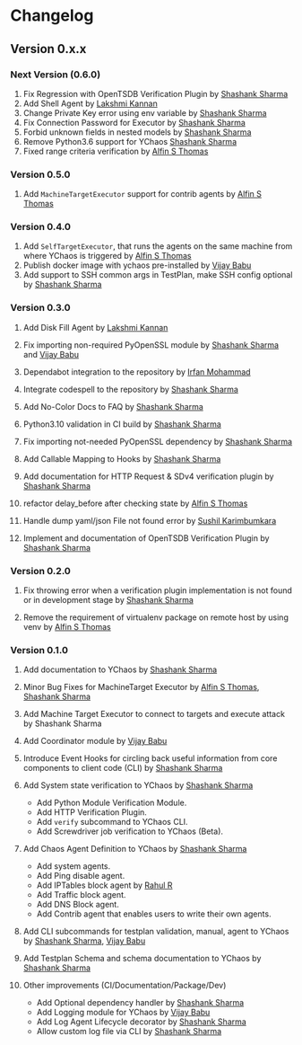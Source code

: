 # Changelog

## Version 0.x.x

### Next Version (0.6.0)

1. Fix Regression with OpenTSDB Verification Plugin by [Shashank Sharma](https://github.com/shashankrnr32)
2. Add Shell Agent by [Lakshmi Kannan](https://github.com/lakshmi-k05)
3. Change Private Key error using env variable by [Shashank Sharma](https://github.com/shashankrnr32)
4. Fix Connection Password for Executor by [Shashank Sharma](https://github.com/shashankrnr32)
5. Forbid unknown fields in nested models by [Shashank Sharma](https://github.com/shashankrnr32)
6. Remove Python3.6 support for YChaos [Shashank Sharma](https://github.com/shashankrnr32)
7. Fixed range criteria verification by [Alfin S Thomas](https://github.com/AlfinST)

### Version 0.5.0
1. Add `MachineTargetExecutor` support for contrib agents by [Alfin S Thomas](https://github.com/AlfinST)

### Version 0.4.0

1. Add `SelfTargetExecutor`, that runs the agents on the same machine from where 
YChaos is triggered by [Alfin S Thomas](https://github.com/AlfinST)
2. Publish docker image with ychaos pre-installed by [Vijay Babu](https://github.com/vijaybabu4589) 
3. Add support to SSH common args in TestPlan, make SSH config optional by [Shashank Sharma](https://github.com/shashankrnr32)

### Version 0.3.0

1. Add Disk Fill Agent by [Lakshmi Kannan](https://github.com/lakshmi-k05)

1. Fix importing non-required PyOpenSSL module by [Shashank Sharma](https://github.com/shashankrnr32)
and [Vijay Babu](https://github.com/vijaybabu4589)

1. Dependabot integration to the repository by [Irfan Mohammad ](https://github.com/nafri-irfan96)

1. Integrate codespell to the repository by [Shashank Sharma](https://github.com/shashankrnr32)

1. Add No-Color Docs to FAQ by [Shashank Sharma](https://github.com/shashankrnr32)

1. Python3.10 validation in CI build by [Shashank Sharma](https://github.com/shashankrnr32)

1. Fix importing not-needed PyOpenSSL dependency by [Shashank Sharma](https://github.com/shashankrnr32)

1. Add Callable Mapping to Hooks by [Shashank Sharma](https://github.com/shashankrnr32)

1. Add documentation for HTTP Request & SDv4 verification plugin by [Shashank Sharma](https://github.com/shashankrnr32)

1. refactor delay_before after checking state by [Alfin S Thomas](https://github.com/AlfinST)

1. Handle dump yaml/json File not found error by [Sushil Karimbumkara](https://github.com/sushilkar)

1. Implement and documentation of OpenTSDB Verification Plugin by [Shashank Sharma](https://github.com/shashankrnr32)

### Version 0.2.0

1. Fix throwing error when a verification plugin implementation is not found or in development stage
by [Shashank Sharma](https://github.com/shashankrnr32)

1. Remove the requirement of virtualenv package on remote host by using venv by [Alfin S Thomas](https://github.com/AlfinST)

### Version 0.1.0

1. Add documentation to YChaos by [Shashank Sharma](https://github.com/shashankrnr32)
   
1. Minor Bug Fixes for MachineTarget Executor by [Alfin S Thomas](https://github.com/AlfinST), [Shashank Sharma](https://github.com/shashankrnr32)

1. Add Machine Target Executor to connect to targets and execute attack by Shashank Sharma

1. Add Coordinator module by [Vijay Babu](https://github.com/vijaybabu4589)

1. Introduce Event Hooks for circling back useful information from core components to client 
code (CLI) by [Shashank Sharma](https://github.com/shashankrnr32)

1. Add System state verification to YChaos by [Shashank Sharma](https://github.com/shashankrnr32)

    - Add Python Module Verification Module.
    - Add HTTP Verification Plugin.
    - Add `verify` subcommand to YChaos CLI.
    - Add Screwdriver job verification to YChaos (Beta).

1. Add Chaos Agent Definition to YChaos by [Shashank Sharma](https://github.com/shashankrnr32)

    - Add system agents.
    - Add Ping disable agent.
    - Add IPTables block agent by [Rahul R](https://github.com/r-r-2)
    - Add Traffic block agent.
    - Add DNS Block agent.
    - Add Contrib agent that enables users to write their own agents.

1.  Add CLI subcommands for testplan validation, manual, agent to YChaos by 
    [Shashank Sharma](https://github.com/shashankrnr32), [Vijay Babu](https://github.com/vijaybabu4589)

1. Add Testplan Schema and schema documentation to YChaos by [Shashank Sharma](https://github.com/shashankrnr32)

1. Other improvements (CI/Documentation/Package/Dev)
   
   - Add Optional dependency handler by [Shashank Sharma](https://github.com/shashankrnr32)
   - Add Logging module for YChaos by [Vijay Babu](https://github.com/vijaybabu4589)
   - Add Log Agent Lifecycle decorator by [Shashank Sharma](https://github.com/shashankrnr32)
   - Allow custom log file via CLI by [Shashank Sharma](https://github.com/shashankrnr32)
